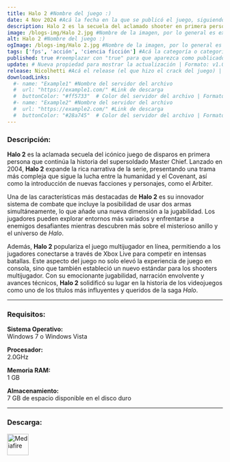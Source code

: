```yaml
---
title: Halo 2 #Nombre del juego :)
date: 4 Nov 2024 #Acá la fecha en la que se publicó el juego, siguiendo este formato: Dia "30", Mes "Oct", Año "2024" = como debe quedar: 30 Oct 2024
description: Halo 2 es la secuela del aclamado shooter en primera persona que expande la épica saga de Master Chief. Introduce un sistema de combate mejorado, nuevas armas y vehículos, y una narrativa profunda que sigue la lucha entre la humanidad y el Covenant. #Acá una mini descripción del juego
image: /blogs-img/Halo 2.jpg #Nombre de la imagen, por lo general es exactamente el mismo nombre que el juego excluyendo lo ":" (Dos puntos)
alt: Halo 2 #Nombre del juego :)
ogImage: /blogs-img/Halo 2.jpg #Nombre de la imagen, por lo general es exactamente el mismo nombre que el juego excluyendo lo ":" (Dos puntos)
tags: ['fps', 'acción', 'ciencia ficción'] #Acá la categoría o categorías del juego, si es más de una se coloca en este formato: ['categoría1', 'categoría2']
published: true #reemplazar con "true" para que aparezca como publicado
update: # Nueva propiedad para mostrar la actualización | Formato: v1.0.0
release: Nicolhetti #Acá el release (el que hizo el crack del juego) | Formato: Nicolhetti
downloadLinks:
  #- name: "Example1" #Nombre del servidor del archivo
  #  url: "https://example1.com/" #Link de descarga
  #  buttonColor: "#ff5733"  # Color del servidor del archivo | Formato hexadecimal | MediaFire: #0171F0 | Buzzheavier: #FF6600 |
  #- name: "Example2" #Nombre del servidor del archivo
  #  url: "https://example2.com/" #Link de descarga
  #  buttonColor: "#28a745"  # Color del servidor del archivo | Formato hexadecimal | MediaFire: #0171F0 | Buzzheavier: #FF6600 |
---
```


<!--En VSCode seleccionando una palabra, por ejemplo: "Halo 2" y apretando Ctrl+F2 se seleccionan todas las palabras iguales-->

### Descripción:
**Halo 2** es la aclamada secuela del icónico juego de disparos en primera persona que continúa la historia del supersoldado Master Chief. Lanzado en 2004, **Halo 2** expande la rica narrativa de la serie, presentando una trama más compleja que sigue la lucha entre la humanidad y el Covenant, así como la introducción de nuevas facciones y personajes, como el Arbiter.

Una de las características más destacadas de **Halo 2** es su innovador sistema de combate que incluye la posibilidad de usar dos armas simultáneamente, lo que añade una nueva dimensión a la jugabilidad. Los jugadores pueden explorar entornos más variados y enfrentarse a enemigos desafiantes mientras descubren más sobre el misterioso anillo y el universo de *Halo*.

Además, **Halo 2** populariza el juego multijugador en línea, permitiendo a los jugadores conectarse a través de Xbox Live para competir en intensas batallas. Este aspecto del juego no solo elevó la experiencia de juego en consola, sino que también estableció un nuevo estándar para los shooters multijugador. Con su emocionante jugabilidad, narración envolvente y avances técnicos, **Halo 2** solidificó su lugar en la historia de los videojuegos como uno de los títulos más influyentes y queridos de la saga *Halo*.
<!--Prompt para Chat-GPT: Hazme una descripción para el juego "Halo 2" y cada que menciones "Halo 2" ponlo en negrita -->

---

### Requisitos:
**Sistema Operativo:**  
Windows 7 o Windows Vista

**Procesador:**  
2.0GHz

**Memoria RAM:**  
1 GB

**Almacenamiento:**  
7 GB de espacio disponible en el disco duro

<!--Si falta o sobra un requisito se quita o se agrega manteniendo el mismo formato-->

---

### Descarga:

[<img src="https://gist.github.com/cxmeel/0dbc95191f239b631c3874f4ccf114e2/raw/download.svg" alt="Mediafire" height="50" />](https://www.mediafire.com/file/37xcepscsn2ohn1/Halo_2.zip/file)

<!-- # se debe reemplazar por el link de descarga-->

<!--NOMBRE-DEL-SERVICIO se debe reemplazar por el servicio donde está subido el juego-->